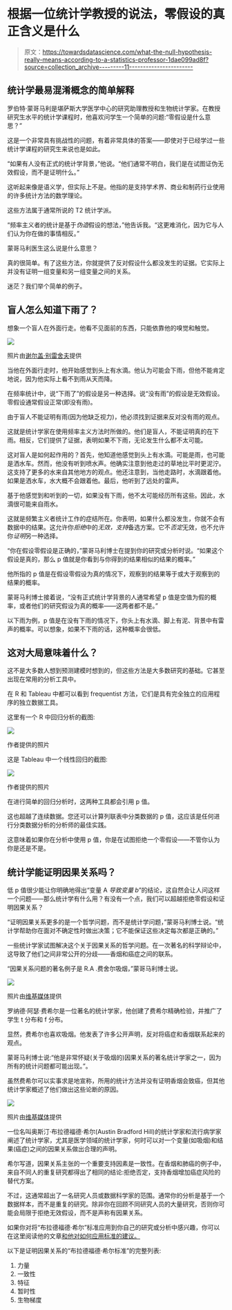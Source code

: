 # 根据一位统计学教授的说法，零假设的真正含义是什么

> 原文：<https://towardsdatascience.com/what-the-null-hypothesis-really-means-according-to-a-statistics-professor-1dae099ad8f?source=collection_archive---------11----------------------->

## 统计学最易混淆概念的简单解释

罗伯特·蒙哥马利是堪萨斯大学医学中心的研究助理教授和生物统计学家。在教授研究生水平的统计学课程时，他喜欢问学生一个简单的问题:“零假设是什么意思？”

这是一个非常具有挑战性的问题，有着非常具体的答案——即使对于已经学过一些统计学课程的研究生来说也是如此。

“如果有人没有正式的统计学背景，”他说。“他们通常不明白，我们是在试图证伪无效假设，而不是证明什么。”

这听起来像是语义学，但实际上不是。他指的是支持学术界、商业和制药行业使用的许多统计方法的数学理论。

这些方法属于通常所说的 T2 统计学派。

“频率主义者的统计是基于*伪造*假设的想法，”他告诉我。“这更难消化，因为它与人们认为你在做的事情相反。”

蒙哥马利医生这么说是什么意思？

真的很简单。有了这些方法，你就提供了反对假设什么都没发生的证据。它实际上并没有证明一组变量和另一组变量之间的关系。

迷茫？我们举个简单的例子。

## 盲人怎么知道下雨了？

想象一个盲人在外面行走。他看不见面前的东西，只能依靠他的嗅觉和触觉。

![](img/38b1235272e6269d9ff9965d33b85af3.png)

照片由[谢尔盖·别雷舍夫](https://www.shutterstock.com/g/SergeyBelyshev)提供

当他在外面行走时，他开始感觉到头上有水滴。他认为可能会下雨，但他不能肯定地说，因为他实际上看不到雨从天而降。

在频率统计中，说“下雨了”的假设是另一种选择。说“没有雨”的假设是无效假设。零假设通常假设正常(即没有雨)。

由于盲人不能证明有雨(因为他缺乏视力)，他必须找到证据来反对没有雨的观点。

这就是统计学家在使用频率主义方法时所做的。他们是盲人，不能证明真的在下雨。相反，它们提供了证据，表明如果不下雨，无论发生什么都不太可能。

这对盲人是如何起作用的？首先，他知道他感觉到头上有水滴。可能是雨，也可能是洒水车。然而，他没有听到喷水声。他确实注意到他走过的草地比平时更泥泞。这支持了更多的水来自其他地方的观点。他还注意到，当他走路时，水滴跟着他。如果是洒水车，水大概不会跟着他。最后，他听到了远处的雷声。

基于他感觉到和听到的一切，如果没有下雨，他不太可能经历所有这些。因此，水滴很可能来自雨水。

这就是频繁主义者统计工作的症结所在。你表明，如果什么都没发生，你就不会有数据中的结果。这允许你*拒绝*中的*无效，支持*备选方案。它不*否定*无效，也不允许你*证明*另一种选择。

“你在假设零假设是正确的，”蒙哥马利博士在提到你的研究或分析时说。“如果这个假设是真的，那么 p 值就是你看到与你得到的结果相似的结果的概率。”

他所指的 p 值是在假设零假设为真的情况下，观察到的结果等于或大于观察到的结果的概率。

蒙哥马利博士接着说，“没有正式统计学背景的人通常希望 p 值是空值为假的概率，或者他们的研究假设为真的概率——这两者都不是。”

以下雨为例，p 值是在没有下雨的情况下，你头上有水滴、脚上有泥、背景中有雷声的概率。可以想象，如果不下雨的话，这种概率会很低。

## **这对大局意味着什么？**

这不是大多数人想到预测建模时想到的，但这些方法是大多数研究的基础。它甚至出现在常用的分析工具中。

在 R 和 Tableau 中都可以看到 frequentist 方法，它们是具有完全独立的应用程序的独立数据工具。

这里有一个 R 中回归分析的截图:

![](img/7d835b815a867bfb05718e5a65dc45cb.png)

作者提供的照片

这是 Tableau 中一个线性回归的截图:

![](img/626c0da7c25066fd26ca7ae4aff4cce5.png)

作者提供的照片

在进行简单的回归分析时，这两种工具都会引用 p 值。

这也超越了连续数据。您还可以计算列联表中分类数据的 p 值，这应该是任何进行分类数据分析的分析师的最佳实践。

这意味着如果你在分析中使用 p 值，你是在试图拒绝一个零假设——不管你认为你是还是不是。

## 统计学能证明因果关系吗？

低 p 值很少能让你明确地得出“变量 A *导致变量 b*”的结论，这自然会让人问这样一个问题——那么统计学有什么用？有没有一个点，我们可以超越拒绝零假设和证明因果关系？

“证明因果关系更多的是一个哲学问题，而不是统计学问题，”蒙哥马利博士说。“统计学帮助你在面对不确定性时做出决策；它不能保证这些决定每次都是正确的。”

一些统计学家试图解决这个关于因果关系的哲学问题。在一次著名的科学辩论中，这导致了他们之间非常公开的分歧——香烟和癌症之间的联系。

“因果关系问题的著名例子是 R.A .费舍尔吸烟，”蒙哥马利博士说。

![](img/100213957f4b4f509b873c0575c6a273.png)

照片由[维基媒体](https://commons.wikimedia.org/wiki/File:Youngronaldfisher2.JPG)提供

罗纳德·阿瑟·费希尔是一位著名的统计学家，他创建了费希尔精确检验，并推广了学生 t 分布和 f 分布。

显然，费希尔也喜欢吸烟。他发表了许多公开声明，反对将癌症和香烟联系起来的观点。

蒙哥马利博士说:“他是非常怀疑(关于吸烟的)因果关系的著名统计学家之一，因为所有的统计问题都可能出现。”。

虽然费希尔可以实事求是地宣称，所用的统计方法并没有证明香烟会致癌，但其他统计学家概述了他们做出这些论断的原因。

![](img/c8d814d501b7f3dbfe23be7d72b039d5.png)

照片由[维基媒体](https://commons.wikimedia.org/wiki/File:Austin_Bradford_Hill.jpg)提供

一位名叫奥斯汀·布拉德福德·希尔(Austin Bradford Hill)的统计学家和流行病学家阐述了统计学家，尤其是医学领域的统计学家，何时可以对一个变量(如吸烟)和结果(癌症)之间的因果关系做出合理的声明。

希尔写道，因果关系主张的一个重要支持因素是一致性。在香烟和肺癌的例子中，来自不同人的重复研究都得出了相同的结论:拒绝否定，支持香烟增加癌症风险的替代方案。

不过，这通常超出了一名研究人员或数据科学家的范围。通常你的分析是基于一个数据样本，而不是重复的研究。除非你在回顾不同研究人员的大量研究，否则你可能会局限于拒绝无效假设，而不是声称有因果关系。

如果你对将“布拉德福德·希尔”标准应用到你自己的研究或分析中感兴趣，你可以在这里阅读他的文章[和他对如何应用标准的建议。](https://www.edwardtufte.com/tufte/hill)

以下是证明因果关系的“布拉德福德·希尔标准”的完整列表:

1.  力量
2.  一致性
3.  特征
4.  暂时性
5.  生物梯度